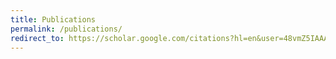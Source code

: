 ```yaml
---
title: Publications
permalink: /publications/
redirect_to: https://scholar.google.com/citations?hl=en&user=48vmZ5IAAAAJ
---
```

